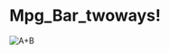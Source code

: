 # Mpg_Bar_twoways!
![A+B](https://user-images.githubusercontent.com/119742720/206862780-f68a85f9-ad39-4afe-85b6-6073e3bafae1.png)
